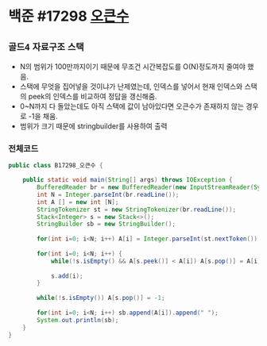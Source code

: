 # 백준 #17298 [오큰수](https://www.acmicpc.net/problem/17298)
`골드4` `자료구조` `스택`
---
- N의 범위가 100만까지이기 때문에 무조건 시간복잡도를 O(N)정도까지 줄여야 했음.
- 스택에 무엇을 집어넣을 것이냐가 난제였는데, 인덱스를 넣어서 현재 인덱스와 스택의 peek의 인덱스를 비교하여 정답을 갱신해줌.
- 0~N까지 다 돌았는데도 아직 스택에 값이 남아있다면 오큰수가 존재하지 않는 경우로 -1을 채움.
- 범위가 크기 때문에 stringbuilder를 사용하여 출력

### 전체코드
```java
public class B17298_오큰수 {

	public static void main(String[] args) throws IOException {
		BufferedReader br = new BufferedReader(new InputStreamReader(System.in));
		int N = Integer.parseInt(br.readLine());
		int A [] = new int [N];
		StringTokenizer st = new StringTokenizer(br.readLine());
		Stack<Integer> s = new Stack<>();
		StringBuilder sb = new StringBuilder();
		
		for(int i=0; i<N; i++) A[i] = Integer.parseInt(st.nextToken());
		
		for(int i=0; i<N; i++) {
			while(!s.isEmpty() && A[s.peek()] < A[i]) A[s.pop()] = A[i];
			
			s.add(i);
		}
		
		while(!s.isEmpty()) A[s.pop()] = -1;
		
		for(int i=0; i<N; i++) sb.append(A[i]).append(" ");
		System.out.println(sb);
	}
}

```
